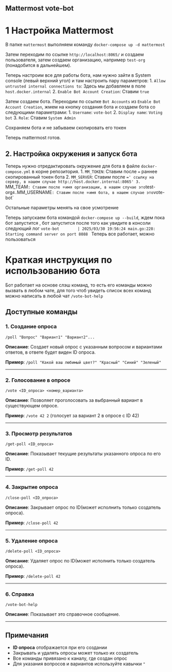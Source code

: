 ## Mattermost vote-bot

# 1 Настройка Mattermost

В папке `mattermost` выполняем команду `docker-compose up -d mattermost`

Затем переходим по ссылке `http://localhost:8065/` и создаем пользователя, затем создаем организацию, например `test-org` (понадобится в дальнейшем).

Теперь настроим все для работы бота, нам нужно зайти в System console (левый верхний угол) и там настроить пару параметров:
	1.  `Allow untrusted internal connections to`: Здесь мы добавляем в поле `host.docker.internal`
	2.  `Enable Bot Account Creation`: Ставим `true`

Затем создаем бота. Переходим по ссылке `Bot Accounts` из `Enable Bot Account Creation`, жмем на кнопку создания бота и создаем бота со следующими параметрами:
	1. `Username`: `vote-bot`
	2. `Display name`: `Voting bot`
	3. `Role`: Ставим `System Admin`

Сохраняем бота и не забываем скопировать его токен

Теперь mattermost готов.

## 2. Настройка окружения и запуск бота

Теперь нужно отредактировать окружение для бота в файле `docker-compose.yml` в корне репозитория.
	1. `MM_TOKEN`: Ставим после `=` раннее скопированный токен бота
	2. `MM_SERVER`: Ставим после `=' ссылку на сервер, в нашем случае http://host.docker.internal:8065'
	3. `MM_TEAM`: Ставим после `=` имя организации, в нашем случае это `test-org`
	4. `MM_USERNAME`: Ставим после `=` имя бота, в нашем случае это `vote-bot`

Остальные параметры менять на свое усмотрение

Теперь запускаем бота командой `docker-compose up --build`, ждем пока бот запустится , бот запустится после того как увидите в консоли следующий лог `vote-bot        | 2025/03/30 19:56:24 main.go:228: Starting command server on port 8088
`
Теперь все работает, можно пользоваться

# Краткая инструкция по использованию бота

Бот работает на основе слэш команд, то есть его команды можно вызвать в любом чате, для того чтоб увидеть список всех команд можно написать в любой чат `/vote-bot-help`

## Доступные команды

### 1. Создание опроса
```/poll "Вопрос" "Вариант1" "Вариант2"...```

**Описание**: Создает новый опрос с указанным вопросом и вариантами ответов, в ответе будет виден ID опроса.

**Пример**: `/poll "Какой ваш любимый цвет?" "Красный" "Синий" "Зеленый"`

---

### 2. Голосование в опросе
```/vote <ID_опроса> <номер_варианта>```

**Описание**: Позволяет проголосовать за выбранный вариант в существующем опросе.

**Пример**: `/vote 42 2` (голосует за вариант 2 в опросе с ID 42)

---

### 3. Просмотр результатов
```/get-poll <ID_опроса>```

**Описание**: Показывает текущие результаты указанного опроса по его ID.

**Пример**: `/get-poll 42`


---

### 4. Закрытие опроса
```/close-poll <ID_опроса>```

**Описание**: Закрывает опрос по ID(может исполнить только создатель опроса).

**Пример**: `/close-poll 42`

---

### 5. Удаление опроса
```/delete-poll <ID_опроса>```

**Описание**: Удаляет опрос по ID(может исполнить только создатель опроса).

**Пример**: `/delete-poll 42`

---

### 6. Справка
```/vote-bot-help```

**Описание**: Показывает это справочное сообщение.

---

##  Примечания

- **ID опроса** отображается при его создании
- Закрывать и удалять опросы может только их создатель
- Все команды привязано к каналу, где создан опрос
- Для указания вопросов и вариантов используйте кавычки `"`

